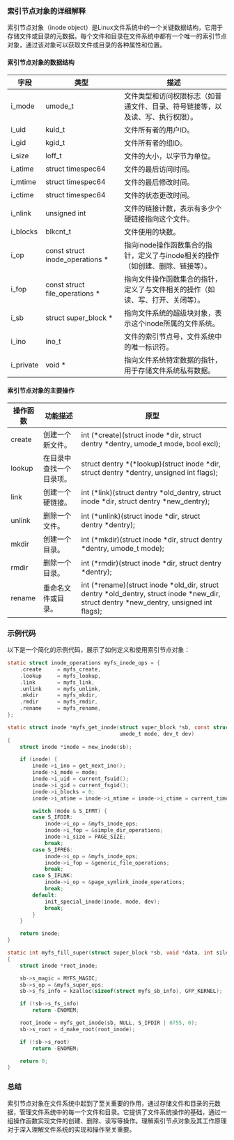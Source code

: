 ### 索引节点对象的详细解释

索引节点对象（inode object）是Linux文件系统中的一个关键数据结构，它用于存储文件或目录的元数据。每个文件和目录在文件系统中都有一个唯一的索引节点对象，通过该对象可以获取文件或目录的各种属性和位置。

#### 索引节点对象的数据结构

| 字段          | 类型                        | 描述                                                               |
|---------------|-----------------------------|--------------------------------------------------------------------|
| i_mode        | umode_t                     | 文件类型和访问权限标志（如普通文件、目录、符号链接等，以及读、写、执行权限）。 |
| i_uid         | kuid_t                      | 文件所有者的用户ID。                                               |
| i_gid         | kgid_t                      | 文件所有者的组ID。                                                 |
| i_size        | loff_t                      | 文件的大小，以字节为单位。                                         |
| i_atime       | struct timespec64           | 文件的最后访问时间。                                               |
| i_mtime       | struct timespec64           | 文件的最后修改时间。                                               |
| i_ctime       | struct timespec64           | 文件的状态更改时间。                                               |
| i_nlink       | unsigned int                | 文件的链接计数，表示有多少个硬链接指向这个文件。                   |
| i_blocks      | blkcnt_t                    | 文件使用的块数。                                                   |
| i_op          | const struct inode_operations * | 指向inode操作函数集合的指针，定义了与inode相关的操作（如创建、删除、链接等）。 |
| i_fop         | const struct file_operations * | 指向文件操作函数集合的指针，定义了与文件相关的操作（如读、写、打开、关闭等）。 |
| i_sb          | struct super_block *        | 指向文件系统的超级块对象，表示这个inode所属的文件系统。            |
| i_ino         | ino_t                       | 文件的索引节点号，文件系统中的唯一标识符。                         |
| i_private     | void *                      | 指向文件系统特定数据的指针，用于存储文件系统私有数据。             |

#### 索引节点对象的主要操作

| 操作函数      | 功能描述                                   | 原型                                                           |
|---------------|--------------------------------------------|----------------------------------------------------------------|
| create        | 创建一个新文件。                           | int (*create)(struct inode *dir, struct dentry *dentry, umode_t mode, bool excl); |
| lookup        | 在目录中查找一个目录项。                   | struct dentry *(*lookup)(struct inode *dir, struct dentry *dentry, unsigned int flags); |
| link          | 创建一个硬链接。                           | int (*link)(struct dentry *old_dentry, struct inode *dir, struct dentry *new_dentry); |
| unlink        | 删除一个文件。                             | int (*unlink)(struct inode *dir, struct dentry *dentry);       |
| mkdir         | 创建一个目录。                             | int (*mkdir)(struct inode *dir, struct dentry *dentry, umode_t mode); |
| rmdir         | 删除一个目录。                             | int (*rmdir)(struct inode *dir, struct dentry *dentry);        |
| rename        | 重命名文件或目录。                         | int (*rename)(struct inode *old_dir, struct dentry *old_dentry, struct inode *new_dir, struct dentry *new_dentry, unsigned int flags); |

### 示例代码

以下是一个简化的示例代码，展示了如何定义和使用索引节点对象：

```c
static struct inode_operations myfs_inode_ops = {
    .create     = myfs_create,
    .lookup     = myfs_lookup,
    .link       = myfs_link,
    .unlink     = myfs_unlink,
    .mkdir      = myfs_mkdir,
    .rmdir      = myfs_rmdir,
    .rename     = myfs_rename,
};

static struct inode *myfs_get_inode(struct super_block *sb, const struct inode *dir,
                                    umode_t mode, dev_t dev)
{
    struct inode *inode = new_inode(sb);

    if (inode) {
        inode->i_ino = get_next_ino();
        inode->i_mode = mode;
        inode->i_uid = current_fsuid();
        inode->i_gid = current_fsgid();
        inode->i_blocks = 0;
        inode->i_atime = inode->i_mtime = inode->i_ctime = current_time(inode);

        switch (mode & S_IFMT) {
        case S_IFDIR:
            inode->i_op = &myfs_inode_ops;
            inode->i_fop = &simple_dir_operations;
            inode->i_size = PAGE_SIZE;
            break;
        case S_IFREG:
            inode->i_op = &myfs_inode_ops;
            inode->i_fop = &generic_file_operations;
            break;
        case S_IFLNK:
            inode->i_op = &page_symlink_inode_operations;
            break;
        default:
            init_special_inode(inode, mode, dev);
            break;
        }
    }

    return inode;
}

static int myfs_fill_super(struct super_block *sb, void *data, int silent)
{
    struct inode *root_inode;

    sb->s_magic = MYFS_MAGIC;
    sb->s_op = &myfs_super_ops;
    sb->s_fs_info = kzalloc(sizeof(struct myfs_sb_info), GFP_KERNEL);

    if (!sb->s_fs_info)
        return -ENOMEM;

    root_inode = myfs_get_inode(sb, NULL, S_IFDIR | 0755, 0);
    sb->s_root = d_make_root(root_inode);

    if (!sb->s_root)
        return -ENOMEM;

    return 0;
}
```

### 总结

索引节点对象在文件系统中起到了至关重要的作用，通过存储文件和目录的元数据，管理文件系统中的每一个文件和目录。它提供了文件系统操作的基础，通过一组操作函数实现文件的创建、删除、读写等操作。理解索引节点对象及其工作原理对于深入理解文件系统的实现和操作至关重要。